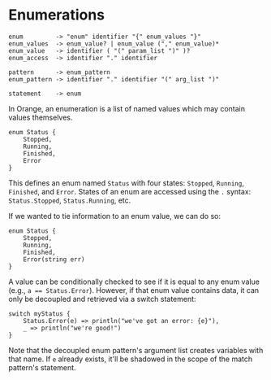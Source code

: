 # Enumerations

	enum         -> "enum" identifier "{" enum_values "}"
	enum_values  -> enum_value? | enum_value ("," enum_value)*
	enum_value   -> identifier ( "(" param_list ")" )?
	enum_access  -> identifier "." identifier

	pattern      -> enum_pattern
	enum_pattern -> identifier "." identifier "(" arg_list ")"

	statement    -> enum

In Orange, an enumeration is a list of named values which may contain values themselves.

    enum Status {
        Stopped,
        Running,
        Finished,
        Error
    }

This defines an enum named `Status` with four states: `Stopped`, `Running`, `Finished`, and `Error`. States of an enum are accessed using the `.` syntax: `Status.Stopped`, `Status.Running`, etc.

If we wanted to tie information to an enum value, we can do so:

    enum Status {
        Stopped,
        Running,
        Finished,
        Error(string err)
    }

A value can be conditionally checked to see if it is equal to any enum value (e.g., `a == Status.Error`). However, if that enum value contains data, it can only be decoupled and retrieved via a switch statement:

    switch myStatus {
        Status.Error(e) => println("we've got an error: {e}"),
        _ => println("we're good!")
    }

Note that the decoupled enum pattern's argument list creates variables with that name. If `e` already exists, it'll be shadowed in the scope of the match pattern's statement.
